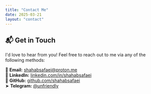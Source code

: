 ```yaml
---
title: "Contact Me"
date: 2025-03-21
layout: "contact"
---
```


## 📬 Get in Touch  

I'd love to hear from you! Feel free to reach out to me via any of the following methods:  

📧 **Email:** [shahabsafaei@proton.me](mailto:shahabsafaei@proton.me)  
💼 **LinkedIn:** [linkedin.com/in/shahabsafaei](https://linkedin.com/in/shahabsafaei)  
🐙 **GitHub:** [github.com/shahabsafaei](https://github.com/shahabsafaei)  
➤ **Telegram:** [@unfriendly](https://t.me/unfriendly)  
